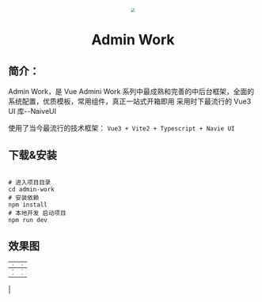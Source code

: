 <div align="center">
<img src="http://qingqingxuan.gitee.io/img/logo.png" align="center" style="zoom: 50%"/>
</div>

<h1 align = "center">Admin Work</h1>

## 简介：

Admin Work，是 Vue Admini Work 系列中最成熟和完善的中后台框架，全面的系统配置，优质模板，常用组件，真正一站式开箱即用 采用时下最流行的 Vue3 UI 库--NaiveUI

使用了当今最流行的技术框架： `Vue3 + Vite2 + Typescript + Navie UI`


## 下载&安装

```

# 进入项目目录
cd admin-work
# 安装依赖
npm install
# 本地开发 启动项目
npm run dev
```


## 效果图

| <img src="http://qingqingxuan.gitee.io/img/demo-p-1.png" style="zoom:20%;" /> | <img src="http://qingqingxuan.gitee.io/img/demo-p-2.png" style="zoom:20%;" /> |
| :-: | --- |
| <img src="http://qingqingxuan.gitee.io/img/demo-p-3.png" style="zoom:20%;" /> | <img src="http://qingqingxuan.gitee.io/img/demo-p-4.png" style="zoom:20%;" /> |
| <img src="http://qingqingxuan.gitee.io/img/demo-p-5.png" style="zoom:20%;" /> | <img src="http://qingqingxuan.gitee.io/img/demo-p-6.png" style="zoom:20%;" /> |

|

